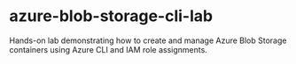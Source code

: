 # azure-blob-storage-cli-lab
Hands-on lab demonstrating how to create and manage Azure Blob Storage containers using Azure CLI and IAM role assignments.
